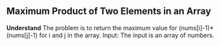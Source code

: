 ## Maximum Product of Two Elements in an Array
**Understand**
The problem is to return the maximum value for (nums[i]-1)*(nums[j]-1) for i and j in the array.
Input: The input is an array of numbers.